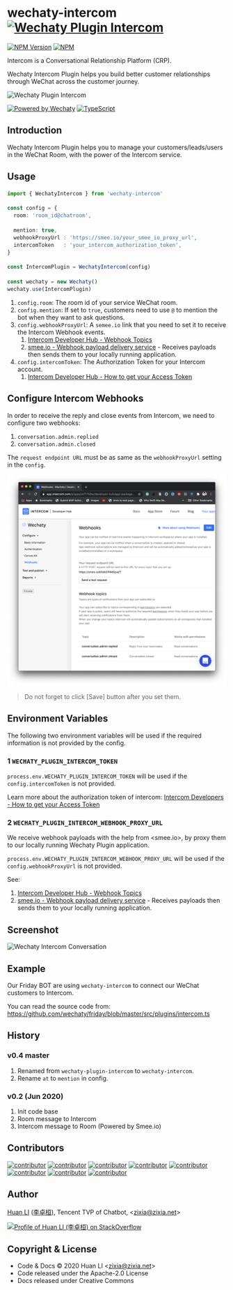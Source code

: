 # wechaty-intercom [![Wechaty Plugin Intercom](https://img.shields.io/badge/Wechaty%20Plugin-Intercom-brightgreen.svg)](https://github.com/wechaty/wechaty-intercom)

 [![NPM Version](https://img.shields.io/npm/v/wechaty-intercom?color=brightgreen)](https://www.npmjs.com/package/wechaty-intercom)
 [![NPM](https://github.com/wechaty/wechaty-intercom/workflows/NPM/badge.svg)](https://github.com/wechaty/wechaty-intercom/actions?query=workflow%3ANPM)

Intercom is a Conversational Relationship Platform (CRP).

Wechaty Intercom Plugin helps you build better customer relationships through WeChat across the customer journey.

![Wechaty Plugin Intercom](docs/images/intercom-wechaty.png)

[![Powered by Wechaty](https://img.shields.io/badge/Powered%20By-Wechaty-brightgreen.svg)](https://github.com/Wechaty/wechaty)
[![TypeScript](https://img.shields.io/badge/%3C%2F%3E-TypeScript-blue.svg)](https://www.typescriptlang.org/)

## Introduction

Wechaty Intercom Plugin helps you to manage your customers/leads/users in the WeChat Room, with the power of the Intercom service.

## Usage

```ts
import { WechatyIntercom } from 'wechaty-intercom'

const config = {
  room: 'room_id@chatroom',

  mention: true,
  webhookProxyUrl : 'https://smee.io/your_smee_io_proxy_url',
  intercomToken   : 'your_intercom_authorization_token',
}

const IntercomPlugin = WechatyIntercom(config)

const wechaty = new Wechaty()
wechaty.use(IntercomPlugin)
```

1. `config.room`: The room id of your service WeChat room.
1. `config.mention`: If set to `true`, customers need to use `@` to mention the bot when they want to ask questions.
1. `config.webhookProxyUrl`: A `semee.io` link that you need to set it to receive the Intercom Webhook events.
    1. [Intercom Developer Hub - Webhook Topics](https://developers.intercom.com/building-apps/docs/webhook-model#section-webhook-topics)
    1. [smee.io - Webhook payload delivery service](https://smee.io/) - Receives payloads then sends them to your locally running application.
1. `config.intercomToken`: The Authorization Token for your Intercom account.
    1. [Intercom Developer Hub - How to get your Access Token](https://developers.intercom.com/building-apps/docs/authentication-types#section-how-to-get-your-access-token)

## Configure Intercom Webhooks

In order to receive the reply and close events from Intercom, we need to configure two webhooks:

1. `conversation.admin.replied`
1. `conversation.admin.closed`

The `request endpoint URL` must be as same as the `webhookProxyUrl` setting in the `config`.

![Intercom Webhooks](docs/images/intercom-webhooks.png)

> Do not forget to click [Save] button after you set them.

## Environment Variables

The following two environment variables will be used if the required information is not provided by the config.

### 1 `WECHATY_PLUGIN_INTERCOM_TOKEN`

`process.env.WECHATY_PLUGIN_INTERCOM_TOKEN` will be used if the `config.intercomToken` is not provided.

Learn more about the authorization token of intercom: [Intercom Developers - How to get your Access Token](https://developers.intercom.com/building-apps/docs/authentication-types#section-how-to-get-your-access-token)

### 2 `WECHATY_PLUGIN_INTERCOM_WEBHOOK_PROXY_URL`

We receive webhook payloads with the help from <smee.io>, by proxy them to our locally running Wechaty Plugin application.

`process.env.WECHATY_PLUGIN_INTERCOM_WEBHOOK_PROXY_URL` will be used if the `config.webhookProxyUrl` is not provided.

See:

1. [Intercom Developer Hub - Webhook Topics](https://developers.intercom.com/building-apps/docs/webhook-model#section-webhook-topics)
1. [smee.io - Webhook payload delivery service](https://smee.io/) - Receives payloads then sends them to your locally running application.

## Screenshot

![Wechaty Intercom Conversation](docs/images/wechaty-intercom-conversation.png)

## Example

Our Friday BOT are using `wechaty-intercom` to connect our WeChat customers to Intercom.

You can read the source code from: <https://github.com/wechaty/friday/blob/master/src/plugins/intercom.ts>

## History

### v0.4 master

1. Renamed from `wechaty-plugin-intercom` to `wechaty-intercom`.
1. Rename `at` to `mention` in config.

### v0.2 (Jun 2020)

1. Init code base
1. Room message to Intercom
1. Intercom message to Room (Powered by Smee.io)

## Contributors

[![contributor](https://sourcerer.io/fame/huan/wechaty/wechaty-intercom/images/0)](https://sourcerer.io/fame/huan/wechaty/wechaty-intercom/links/0)
[![contributor](https://sourcerer.io/fame/huan/wechaty/wechaty-intercom/images/1)](https://sourcerer.io/fame/huan/wechaty/wechaty-intercom/links/1)
[![contributor](https://sourcerer.io/fame/huan/wechaty/wechaty-intercom/images/2)](https://sourcerer.io/fame/huan/wechaty/wechaty-intercom/links/2)
[![contributor](https://sourcerer.io/fame/huan/wechaty/wechaty-intercom/images/3)](https://sourcerer.io/fame/huan/wechaty/wechaty-intercom/links/3)
[![contributor](https://sourcerer.io/fame/huan/wechaty/wechaty-intercom/images/4)](https://sourcerer.io/fame/huan/wechaty/wechaty-intercom/links/4)
[![contributor](https://sourcerer.io/fame/huan/wechaty/wechaty-intercom/images/5)](https://sourcerer.io/fame/huan/wechaty/wechaty-intercom/links/5)
[![contributor](https://sourcerer.io/fame/huan/wechaty/wechaty-intercom/images/6)](https://sourcerer.io/fame/huan/wechaty/wechaty-intercom/links/6)
[![contributor](https://sourcerer.io/fame/huan/wechaty/wechaty-intercom/images/7)](https://sourcerer.io/fame/huan/wechaty/wechaty-intercom/links/7)

## Author

[Huan LI](https://github.com/huan) ([李卓桓](http://linkedin.com/in/zixia)),
Tencent TVP of Chatbot, \<zixia@zixia.net\>

[![Profile of Huan LI (李卓桓) on StackOverflow](https://stackexchange.com/users/flair/265499.png)](https://stackexchange.com/users/265499)

## Copyright & License

* Code & Docs © 2020 Huan LI \<zixia@zixia.net\>
* Code released under the Apache-2.0 License
* Docs released under Creative Commons
